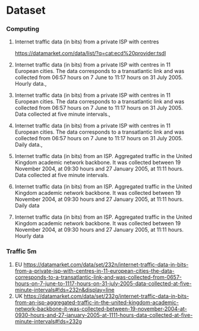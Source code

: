 # Dataset 

### Computing 

1. Internet traffic data (in bits) from a private ISP with centres 
    
    https://datamarket.com/data/list/?q=cat:ecd%20provider:tsdl
    

1. Internet traffic data (in bits) from a private ISP with centres in 11 European cities. 
The data corresponds to a transatlantic link and was collected from 06:57 hours on 7 June to 11:17 hours on 31 July 2005. Hourly data.,

2. Internet traffic data (in bits) from a private ISP with centres in 11 European cities. 
The data corresponds to a transatlantic link and was collected from 06:57 hours on 7 June to 11:17 hours on 31 July 2005. Data collected at five minute intervals.,

3. Internet traffic data (in bits) from a private ISP with centres in 11 European cities. 
The data corresponds to a transatlantic link and was collected from 06:57 hours on 7 June to 11:17 hours on 31 July 2005. Daily data.,

4. Internet traffic data (in bits) from an ISP. Aggregated traffic in the United Kingdom academic network backbone. It was collected between 19 November 2004, at 09:30 hours and 27 January 2005, at 11:11 hours. Data collected at five minute intervals.

5. Internet traffic data (in bits) from an ISP. Aggregated traffic in the United Kingdom academic network backbone. It was collected between 19 November 2004, at 09:30 hours and 27 January 2005, at 11:11 hours. Daily data

6. Internet traffic data (in bits) from an ISP. Aggregated traffic in the United Kingdom academic network backbone. It was collected between 19 November 2004, at 09:30 hours and 27 January 2005, at 11:11 hours. Hourly data



### Traffic 5m
1. EU
    https://datamarket.com/data/set/232n/internet-traffic-data-in-bits-from-a-private-isp-with-centres-in-11-european-cities-the-data-corresponds-to-a-transatlantic-link-and-was-collected-from-0657-hours-on-7-june-to-1117-hours-on-31-july-2005-data-collected-at-five-minute-intervals#!ds=232n&display=line
2. UK
    https://datamarket.com/data/set/232g/internet-traffic-data-in-bits-from-an-isp-aggregated-traffic-in-the-united-kingdom-academic-network-backbone-it-was-collected-between-19-november-2004-at-0930-hours-and-27-january-2005-at-1111-hours-data-collected-at-five-minute-intervals#!ds=232g
    




